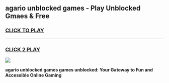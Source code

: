 
## agario unblocked games - Play Unblocked Gmaes & Free
<h3>
<a href="https://news.freeplayer.one?title=agario_unblocked_games&ref=16F">CLICK TO PLAY</a></h3>
<hr>

<h3>
<a href="https://news.freeplayer.one?title=agario_unblocked_games&ref=16F">CLICK 2 PLAY</a>
  
</h3>

<a href="https://news.freeplayer.one?title=agario_unblocked_games&ref=16F/"><img src="https://clearcache.store/games.png"></a>


**agario unblocked games games unblocked: Your Gateway to Fun and Accessible Online Gaming**
